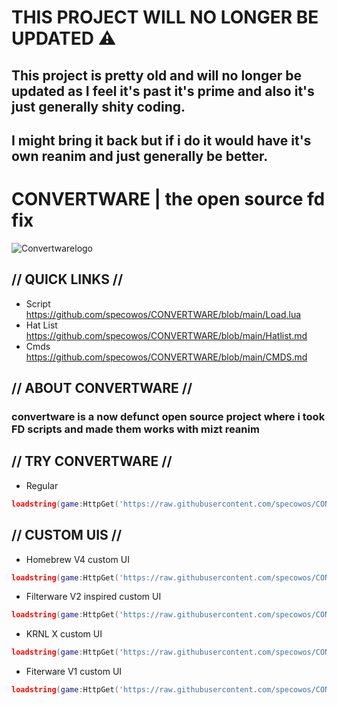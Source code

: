 # THIS PROJECT WILL NO LONGER BE UPDATED ⚠️
## This project is pretty old and will no longer be updated as I feel it's past it's prime and also it's just generally shity coding.
## I might bring it back but if i do it would have it's own reanim and just generally be better.

# CONVERTWARE | the open source fd fix
![Convertwarelogo](https://github.com/specowos/CONVERTWARE/raw/main/Convertwarelogo.png)

## // QUICK LINKS //
- Script https://github.com/specowos/CONVERTWARE/blob/main/Load.lua
- Hat List https://github.com/specowos/CONVERTWARE/blob/main/Hatlist.md
- Cmds https://github.com/specowos/CONVERTWARE/blob/main/CMDS.md

## // ABOUT CONVERTWARE //
### convertware is a now defunct open source project where i took FD scripts and made them works with mizt reanim

## // TRY CONVERTWARE //
- Regular
```lua
loadstring(game:HttpGet('https://raw.githubusercontent.com/specowos/CONVERTWARE/main/UI/main.lua',true))()
```

## // CUSTOM UIS //
- Homebrew V4 custom UI
```lua
loadstring(game:HttpGet('https://raw.githubusercontent.com/specowos/CONVERTWARE/main/UI/homebrew%20ui.lua',true))()
```

- Filterware V2 inspired custom UI
```lua
loadstring(game:HttpGet('https://raw.githubusercontent.com/specowos/CONVERTWARE/main/UI/filterware%20v2%20ui.lua',true))()
```

- KRNL X custom UI
```lua
loadstring(game:HttpGet('https://raw.githubusercontent.com/specowos/CONVERTWARE/main/UI/krnl%20x.lua',true))()
```

- Fiterware V1 custom UI
```lua
loadstring(game:HttpGet('https://raw.githubusercontent.com/specowos/CONVERTWARE/main/UI/filterware%20ui.lua',true))()
```
